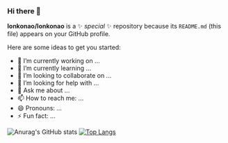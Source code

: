 ### Hi there 👋


**lonkonao/lonkonao** is a ✨ _special_ ✨ repository because its `README.md` (this file) appears on your GitHub profile.

Here are some ideas to get you started:

- 🔭 I’m currently working on ...
- 🌱 I’m currently learning ...
- 👯 I’m looking to collaborate on ...
- 🤔 I’m looking for help with ...
- 💬 Ask me about ...
- 📫 How to reach me: ...
- 😄 Pronouns: ...
- ⚡ Fun fact: ...

![Anurag's GitHub stats](https://github-readme-stats.vercel.app/api?username=lonkonao&show_icons=true&theme=transparent) [![Top Langs](https://github-readme-stats.vercel.app/api/top-langs/?username=lonkonao&layout=compact)](https://github.com/anuraghazra/github-readme-stats)
